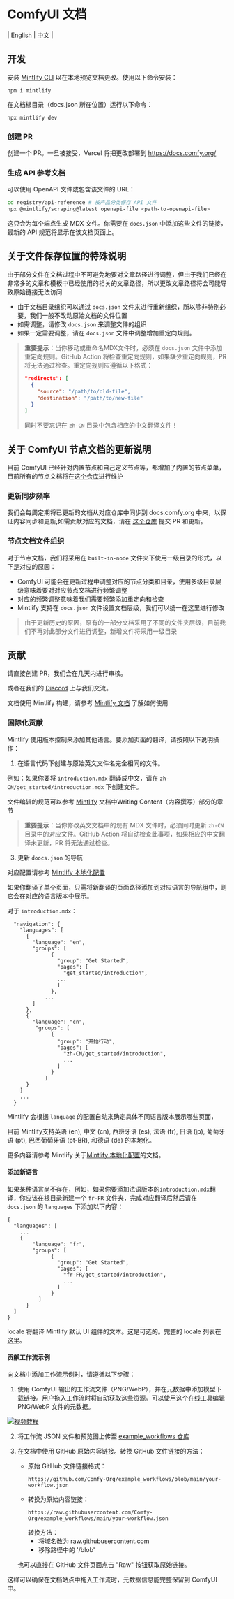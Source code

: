 # ComfyUI 文档

| [English](./README.md) | [中文](./README.zh-CN.md) |

## 开发

安装 [Mintlify CLI](https://www.npmjs.com/package/mintlify) 以在本地预览文档更改。使用以下命令安装：

```
npm i mintlify
```

在文档根目录（docs.json 所在位置）运行以下命令：

```
npx mintlify dev
```

### 创建 PR

创建一个 PR。一旦被接受，Vercel 将把更改部署到 https://docs.comfy.org/

### 生成 API 参考文档

可以使用 OpenAPI 文件或包含该文件的 URL：

```bash
cd registry/api-reference # 按产品分类保存 API 文件
npx @mintlify/scraping@latest openapi-file <path-to-openapi-file>
```

这只会为每个端点生成 MDX 文件。你需要在 `docs.json` 中添加这些文件的链接，最新的 API 规范将显示在该文档页面上。

##  关于文件保存位置的特殊说明

由于部分文件在文档过程中不可避免地要对文章路径进行调整，但由于我们已经在非常多的文章和模板中已经使用的相关的文章路径，所以更改文章路径将会可能导致原始链接无法访问
- 由于文档目录组织可以通过 `docs.json` 文件来进行重新组织，所以除非特别必要，我们一般不改动原始文档的文件位置
- 如需调整，请修改 `docs.json` 来调整文件的组织
- 如果一定需要调整，请在 `docs.json` 文件中调整增加重定向规则。

> **重要提示**：当你移动或重命名MDX文件时，必须在 `docs.json` 文件中添加重定向规则。GitHub Action 将检查重定向规则，如果缺少重定向规则，PR 将无法通过检查。重定向规则应遵循以下格式：
> ```json
> "redirects": [
>   {
>     "source": "/path/to/old-file",
>     "destination": "/path/to/new-file"
>   }
> ]
> ```
> 同时不要忘记在 `zh-CN` 目录中包含相应的中文翻译文件！

## 关于 ComfyUI 节点文档的更新说明

目前 ComfyUI 已经针对内置节点和自己定义节点等，都增加了内置的节点菜单，目前所有的节点文档将在[这个仓库](https://github.com/Comfy-Org/embedded-docs)进行维护

### 更新同步频率

我们会每周定期将已更新的文档从对应仓库中同步到 docs.comfy.org 中来，以保证内容同步和更新,如需贡献对应的文档，请在 [这个仓库](https://github.com/Comfy-Org/embedded-docs) 提交 PR 和更新。

### 节点文档文件组织

对于节点文档，我们将采用在 `built-in-node` 文件夹下使用一级目录的形式，以下是对应的原因：
- ComfyUI 可能会在更新过程中调整对应的节点分类和目录，使用多级目录层级意味着要对对应节点文档进行频繁调整
- 对应的频繁调整意味着我们需要频繁添加重定向和检查
- Mintlify 支持在 `docs.json` 文件设置文档层级，我们可以统一在这里进行修改

> 由于更新历史的原因，原有的一部分文档采用了不同的文件夹层级，目前我们不再对此部分文件进行调整，新增文件将采用一级目录

## 贡献

请直接创建 PR，我们会在几天内进行审核。

或者在我们的 [Discord](https://discord.com/invite/comfyorg) 上与我们交流。

文档使用 Mintlify 构建，请参考 [Mintlify 文档](https://mintlify.com/docs) 了解如何使用

### 国际化贡献

Mintlify 使用版本控制来添加其他语言。要添加页面的翻译，请按照以下说明操作：

1. 在语言代码下创建与原始英文文件名完全相同的文件。

例如：如果你要将 `introduction.mdx` 翻译成中文，请在 `zh-CN/get_started/introduction.mdx` 下创建文件。

文件编辑的规范可以参考 [Mintlify](https://mintlify.com/docs/page) 文档中Writing Content（内容撰写）部分的章节

> **重要提示**：当你修改英文文档中的现有 MDX 文件时，必须同时更新 `zh-CN` 目录中的对应文件。GitHub Action 将自动检查此事项，如果相应的中文翻译未更新，PR 将无法通过检查。

3. 更新 `doocs.json` 的导航

对应配置请参考 [Mintlify 本地化配置](https://mintlify.com/docs/navigation/localization)

如果你翻译了单个页面，只需将新翻译的页面路径添加到对应语言的导航组中，则它会在对应的语言版本中展示。

对于 `introduction.mdx`：

```
  "navigation": {
    "languages": [
      {
        "language": "en",
        "groups": [
              {
                "group": "Get Started",
                "pages": [
                  "get_started/introduction",
                ...
                ]
              },
            ...
        ]
      },
      {
        "language": "cn",
         "groups": [
              {
                "group": "开始行动",
                "pages": [
                  "zh-CN/get_started/introduction",
                  ...
                ]
              }
            ]
      }
    ]
    ...
  }
```

Mintlify 会根据 `language` 的配置自动来确定具体不同语言版本展示哪些页面，

目前 Mintlify支持英语 (en), 中文 (cn), 西班牙语 (es), 法语 (fr), 日语 (jp), 葡萄牙语 (pt), 巴西葡萄牙语 (pt-BR), 和德语 (de) 的本地化。

更多内容请参考 Mintlify 关于[Mintlify 本地化配置](https://mintlify.com/docs/navigation/localization)的文档。

#### 添加新语言

如果某种语言尚不存在，例如，如果你要添加法语版本的`introduction.mdx`翻译，你应该在根目录新建一个 `fr-FR` 文件夹，完成对应翻译后然后请在 `docs.json` 的 `languages` 下添加以下内容：

```
{
  "languages": [
    ...
    {
        "language": "fr",
        "groups": [
              {
                "group": "Get Started",
                "pages": [
                  "fr-FR/get_started/introduction",
                  ...
                ]
              }
          ]
      }
  ]
}
```

locale 将翻译 Mintlify 默认 UI 组件的文本。这是可选的。完整的 locale 列表在[这里](https://mintlify.com/docs/settings/global#param-locale)。

#### 贡献工作流示例

向文档中添加工作流示例时，请遵循以下步骤：

1. 使用 ComfyUI 输出的工作流文件（PNG/WebP），并在元数据中添加模型下载链接。用户拖入工作流时将自动获取这些资源。可以使用这个[在线工具](https://comfyui-embeded-workflow-editor.vercel.app/)编辑 PNG/WebP 文件的元数据。

[![视频教程](https://img.youtube.com/vi/_zYbP8w7G8A/0.jpg)](https://youtu.be/_zYbP8w7G8A)

2. 将工作流 JSON 文件和预览图上传至 [example_workflows 仓库](https://github.com/Comfy-Org/example_workflows)
3. 在文档中使用 GitHub 原始内容链接。转换 GitHub 文件链接的方法：
   - 原始 GitHub 文件链接格式：
     ```
     https://github.com/Comfy-Org/example_workflows/blob/main/your-workflow.json
     ```
   - 转换为原始内容链接：
     ```
     https://raw.githubusercontent.com/Comfy-Org/example_workflows/main/your-workflow.json
     ```
     转换方法：
     - 将域名改为 raw.githubusercontent.com
     - 移除路径中的 '/blob'
   
   也可以直接在 GitHub 文件页面点击 "Raw" 按钮获取原始链接。

这样可以确保在文档站点中拖入工作流时，元数据信息能完整保留到 ComfyUI 中。
